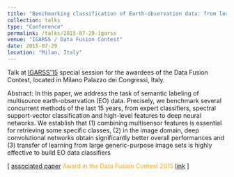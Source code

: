 ```yaml
---
title: "Benchmarking classification of Earth-observation data: from learning explicit features to convolutional networks"
collection: talks
type: "Conference"
permalink: /talks/2015-07-29-igarss
venue: "IGARSS / Data Fusion Contest"
date: 2015-07-29
location: "Milan, Italy"
---
```


Talk at [IGARSS'15](https://www2.securecms.com/IGARSS2015/Welcome.asp) special session for the awardees of the Data Fusion Contest, located in Milano Palazzo dei Congressi, Italy.

Abstract: In this paper, we address the task of semantic labeling of multisource earth-observation (EO) data. Precisely, we benchmark several concurrent methods of the last 15 years, from expert classifiers, spectral support-vector classification and high-level features to deep neural networks. We establish that (1) combining multisensor features is essential for retrieving some specific classes, (2) in the image domain, deep convolutional networks obtain significantly better overall performances and (3) transfer of learning from large generic-purpose image sets is highly effective to build EO data classifiers


[ [associated paper](http://blesaux.free.fr/papers/blesaux-DFC2015-classif-benchmark.pdf) <span style="color:orange;">Award in the Data Fusion Contest 2015</span> [link](http://www.grss-ieee.org/community/technical-committees/data-fusion/2015-ieee-grss-data-fusion-contest-results/) ]
